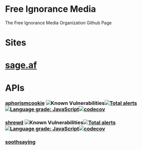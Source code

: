 # Free Ignorance Media

The Free Ignorance Media Organization Github Page

# Sites

# [sage.af](https://sage.af)

# APIs 

### [aphorismcookie](https://github.com/free-ignorance/aphorismcookie) ![Known Vulnerabilities](https://snyk.io/test/github/free-ignorance/aphorismcookie/badge.svg)[![Total alerts](https://img.shields.io/lgtm/alerts/g/free-ignorance/aphorismcookie.svg?logo=lgtm&logoWidth=18)](https://lgtm.com/projects/g/free-ignorance/aphorismcookie/alerts/)[![Language grade: JavaScript](https://img.shields.io/lgtm/grade/javascript/g/free-ignorance/aphorismcookie.svg?logo=lgtm&logoWidth=18)](https://lgtm.com/projects/g/free-ignorance/aphorismcookie/context:javascript)[![codecov](https://codecov.io/gh/free-ignorance/aphorismcookie/branch/main/graph/badge.svg)](https://codecov.io/gh/free-ignorance/aphorismcookie)

### [shrewd](https://github.com/free-ignorance/shrewd) ![Known Vulnerabilities](https://snyk.io/test/github/free-ignorance/shrewd/badge.svg)[![Total alerts](https://img.shields.io/lgtm/alerts/g/free-ignorance/shrewd.svg?logo=lgtm&logoWidth=18)](https://lgtm.com/projects/g/free-ignorance/shrewd/alerts/)[![Language grade: JavaScript](https://img.shields.io/lgtm/grade/javascript/g/free-ignorance/shrewd.svg?logo=lgtm&logoWidth=18)](https://lgtm.com/projects/g/free-ignorance/shrewd/context:javascript)[![codecov](https://codecov.io/gh/free-ignorance/shrewd/branch/main/graph/badge.svg)](https://codecov.io/gh/free-ignorance/shrewd)

### [soothsaying](https://github.com/free-ignorance/soothsaying)
